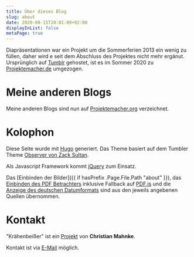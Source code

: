 ```yaml
---
title: Über dieses Blog
slug: about
date: 2020-08-15T20:01:09+02:00
displayInList: false
metaPage: true
---
```

Diapräsentationen war ein Projekt um die Sommerferien 2013 ein wenig zu füllen, daher wird e seit dem Abschluss des Projektes nicht mehr ergänut. Ursprünglich auf [Tumblr](https://tumblr.com/) gehostet, ist es im Sommer 2020 zu [Projektemacher.de](https://projektemacher.org/) umgezogen.

# Meine anderen Blogs

Meine anderen Blogs sind nun auf [Projektemacher.org](https://projektemacher.org/blogs/) verzeichnet.

# Kolophon
Diese Seite wurde mit [Hugo](https://gohugo.io/) generiert. Das Theme basiert auf dem Tumbler Theme [Observer von Zack Sultan](http://zacksultan.com).

Als Javascript Framework kommt [jQuery](https://jquery.com/) zum Einsatz.

Das [Einbinden der Bilder]({{ if hasPrefix .Page.File.Path "about" }}), das [Einbinden des PDF Betrachters](https://pdfobject.com/) inklusive Fallback auf [PDF.js](https://mozilla.github.io/pdf.js/) und die [Anzeige des deutschen Datumformats](https://pfischbeck.de/en/posts/multilingual-dates-in-hugo/) sind aus den jeweils angebenen Quellen übernommen.

# Kontakt

"Krähenbeißer" ist ein [Projekt](https://projektemacher.org) von **Christian Mahnke**.

Kontakt ist via [E-Mail](mailto:diapraesentation@projektemacher.org) möglich.
